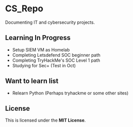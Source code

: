 # CS_Repo
Documenting IT and cybersecurity projects.

## Learning In Progress
- Setup SIEM VM as Homelab
- Completing Letsdefend SOC beginner path
- Completing TryHackMe's SOC Level 1 path
- Studying for Sec+ (Test in Oct)

## Want to learn list
- Relearn Python (Perhaps tryhackme or some other sites)

## License
This is licensed under the **MIT License**.

